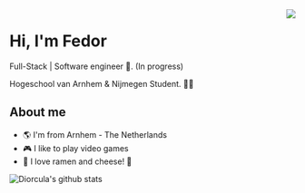 <img align="right" src="https://media.giphy.com/media/eJLjiIJFNiHySBfy4O/giphy.gif">


# Hi, I'm Fedor
Full-Stack | Software engineer :robot:. (In progress)

Hogeschool van Arnhem & Nijmegen Student. :man_technologist:

## About me 
- :earth_americas: I'm from Arnhem - The Netherlands
- :video_game: I like to play video games
- :ramen: I love ramen and cheese! :cheese:

![Diorcula's github stats](https://github-readme-stats.vercel.app/api?username=diorcula&show_icons=true&hide_border=true)
